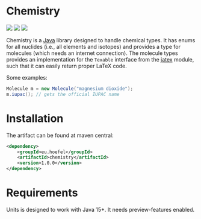 # Chemistry

[![](https://img.shields.io/github/issues/uhoefel/chemistry?style=flat-square)](https://github.com/uhoefel/chemistry/issues)
[![](https://img.shields.io/github/stars/uhoefel/chemistry?style=flat-square)](https://github.com/uhoefel/chemistry/stargazers)
[![](https://img.shields.io/github/license/uhoefel/chemistry?style=flat-square)](https://choosealicense.com/licenses/mit/)

Chemistry is a [Java](https://openjdk.java.net/) library designed to handle chemical types.
It has enums for all nuclides (i.e., all elements and isotopes) and provides a type for molecules (which needs an internet connection).
The molecule types provides an implementation for the `Texable` interface from the [jatex](https://github.com/uhoefel/jatex) module, such that it can easily return proper LaTeX code.

Some examples:
  ```java
  Molecule m = new Molecule("magnesium dioxide");
  m.iupac(); // gets the official IUPAC name
  ```

Installation
============

The artifact can be found at maven central:
```xml
<dependency>
    <groupId>eu.hoefel</groupId>
    <artifactId>chemistry</artifactId>
    <version>1.0.0</version>
</dependency>
```

Requirements
============
Units is designed to work with Java 15+. It needs preview-features enabled.